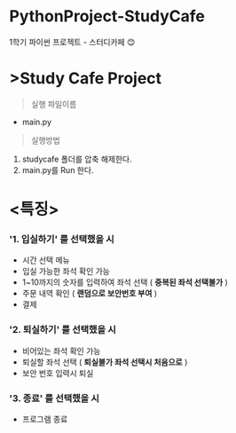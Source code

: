 # PythonProject-StudyCafe
1학기 파이썬 프로젝트 - 스터디카페 😊


# >**Study Cafe Project**
>실행 파일이름
- main.py
>실행방법
1. studycafe 폴더를 압축 해제한다.
2. main.py를 Run 한다.

# <특징>

### **'1. 입실하기' 를 선택했을 시** ###
- 시간 선택 메뉴
- 입실 가능한 좌석 확인 가능
- 1~10까지의 숫자를 입력하여 좌석 선택 ( **중복된 좌석 선택불가** )
- 주문 내역 확인 ( **랜덤으로 보안번호 부여** )
- 결제

### **'2. 퇴실하기' 를 선택했을 시** ###
- 비어있는 좌석 확인 가능
- 퇴실할 좌석 선택 ( **퇴실불가 좌석 선택시 처음으로** )
- 보안 번호 입력시 퇴실

### **'3. 종료' 를 선택했을 시** ###
- 프로그램 종료
